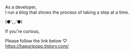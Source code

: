 As a developer,   
I run a blog that shows the process of taking a step at a time.   

(●'◡'●)   
   
   
If you're curious,   
   
Please follow the link below ♡   
<a href="https://hapuripopo.tistory.com/">https://hapuripopo.tistory.com/<a>
<!---
hapuripopo/hapuripopo is a ✨ special ✨ repository because its `README.md` (this file) appears on your GitHub profile.
You can click the Preview link to take a look at your changes.
--->
